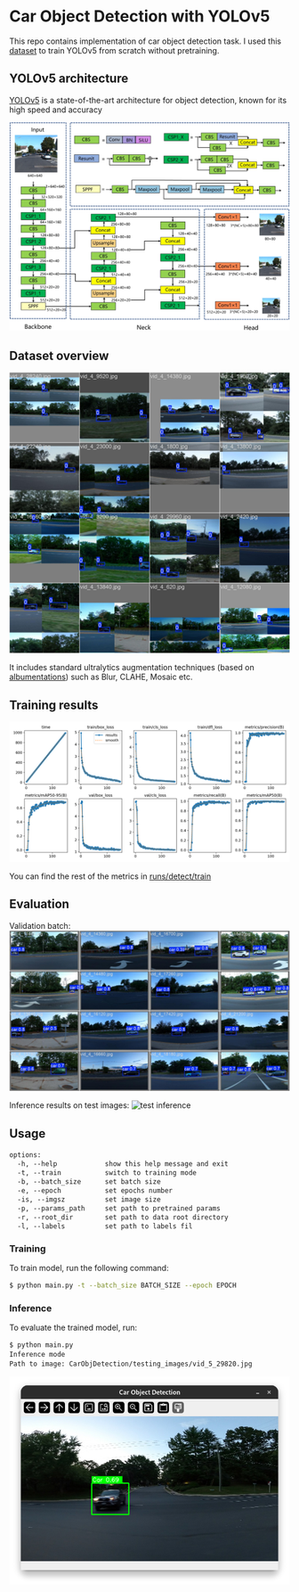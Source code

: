 # Car Object Detection with YOLOv5

This repo contains implementation of car object detection task. I used this [dataset](https://www.kaggle.com/datasets/sshikamaru/car-object-detection) to train YOLOv5 from scratch without pretraining. 

## YOLOv5 architecture

[YOLOv5](https://docs.ultralytics.com/yolov5/) is a state-of-the-art architecture for object detection, known for its high speed and accuracy

![yolov5 architecture](assets/yolov5_architecture.png)

## Dataset overview

![train batch](runs/detect/train/train_batch0.jpg)

It includes standard ultralytics augmentation techniques (based on [albumentations](https://github.com/albumentations-team/albumentations)) such as Blur, CLAHE, Mosaic etc.

## Training results

![results](runs/detect/train/results.png)

You can find the rest of the metrics in [runs/detect/train](runs/detect/train)

## Evaluation

Validation batch:
![val batch](runs/detect/train/val_batch0_pred.jpg)

Inference results on test images:
![test inference](assets/test_inference.gif)

## Usage

```
options:
  -h, --help            show this help message and exit
  -t, --train           switch to training mode
  -b, --batch_size      set batch size
  -e, --epoch           set epochs number
  -is, --imgsz          set image size
  -p, --params_path     set path to pretrained params
  -r, --root_dir        set path to data root directory
  -l, --labels          set path to labels fil
```

### Training

To train model, run the following command:

```bash
$ python main.py -t --batch_size BATCH_SIZE --epoch EPOCH
```

### Inference 

To evaluate the trained model, run:

```bash
$ python main.py
Inference mode
Path to image: CarObjDetection/testing_images/vid_5_29820.jpg   
```

![inference example](assets/inference_example.png)